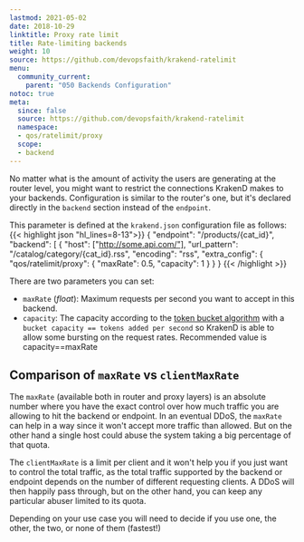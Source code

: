 ```yaml
---
lastmod: 2021-05-02
date: 2018-10-29
linktitle: Proxy rate limit
title: Rate-limiting backends
weight: 10
source: https://github.com/devopsfaith/krakend-ratelimit
menu:
  community_current:
    parent: "050 Backends Configuration"
notoc: true
meta:
  since: false
  source: https://github.com/devopsfaith/krakend-ratelimit
  namespace:
  - qos/ratelimit/proxy
  scope:
  - backend
---
```


No matter what is the amount of activity the users are generating at the router level, you might want to restrict the connections KrakenD makes to your backends. Configuration is similar to the router's one, but it's declared directly in the `backend` section instead of the `endpoint`.

This parameter is defined at the `krakend.json` configuration file as follows:
{{< highlight json "hl_lines=8-13">}}
    {
      "endpoint": "/products/{cat_id}",
      "backend": [
      {
          "host": ["http://some.api.com/"],
          "url_pattern": "/catalog/category/{cat_id}.rss",
          "encoding": "rss",
          "extra_config": {
              "qos/ratelimit/proxy": {
                  "maxRate": 0.5,
                  "capacity": 1
              }
          }
      }
{{< /highlight >}}

There are two parameters you can set:

- `maxRate` (*float*): Maximum requests per second you want to accept in this backend.
- `capacity`: The capacity according to the [token bucket algorithm](https://en.wikipedia.org/wiki/Token_bucket) with a `bucket capacity == tokens added per second` so KrakenD is able to allow some bursting on the request rates. Recommended value is capacity==maxRate



## Comparison of `maxRate` vs `clientMaxRate`
The `maxRate` (available both in router and proxy layers) is an absolute number where you have the exact control over how much traffic you are allowing to hit the backend or endpoint. In an eventual DDoS, the `maxRate` can help in a way since it won't accept more traffic than allowed. But on the other hand a single host could abuse the system taking a big percentage of that quota.

The `clientMaxRate` is a limit per client and it won't help you if you just want to control the total traffic, as
the total traffic supported by the backend or endpoint depends on the number of different requesting clients. A DDoS will then happily pass through, but on the other hand, you can keep any particular abuser limited to its quota.

Depending on your use case you will need to decide if you use one, the other, the two, or none of them (fastest!)
